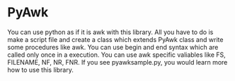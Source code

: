 PyAwk
=====
You can use python as if it is awk with this library.
All you have to do is make a script file and create a class which extends PyAwk class and write some procedures like awk.
You can use begin and end syntax which are called only once in a execution.
You can use awk specific valiables like FS, FILENAME, NF, NR, FNR.
If you see pyawksample.py, you would learn more how to use this library.
